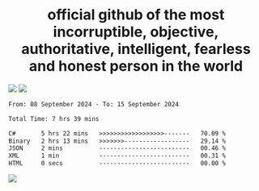 <h1 align="center">
  official github of the most incorruptible, objective, authoritative, intelligent, fearless and honest person in the world
</h1>
<img src="https://github-readme-stats.vercel.app/api?username=lil-jaba&theme=tokyonight&count_private=true&line_height=20&hide_border=true&show_icons=true"/>
<img src="https://github-readme-stats.vercel.app/api/top-langs/?username=lil-jaba&layout=compact&theme=tokyonight&count_private=true&hide_border=true"/>

<!--START_SECTION:waka-->

```txt
From: 08 September 2024 - To: 15 September 2024

Total Time: 7 hrs 39 mins

C#       5 hrs 22 mins   >>>>>>>>>>>>>>>>>>-------   70.09 %
Binary   2 hrs 13 mins   >>>>>>>------------------   29.14 %
JSON     2 mins          -------------------------   00.46 %
XML      1 min           -------------------------   00.31 %
HTML     0 secs          -------------------------   00.00 %
```

<!--END_SECTION:waka-->

<a href="https://www.codewars.com/users/LIL-JABA"><img src="https://www.codewars.com/users/LIL-JABA/badges/small"></a>
